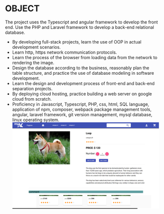 # OBJECT
The project uses the Typescript and angular framework to develop the front end. Use the PHP and Laravel framework to develop a back-end relational database.
- By developing full-stack projects, learn the use of OOP in actual development scenarios.
- Learn http, https network communication protocols.
- Learn the process of the browser from loading data from the network to rendering the image.
- Design the database according to the business, reasonably plan the table structure, and practice the use of database modeling in software development.
- Learn the design and development process of front-end and back-end separation projects.
- By deploying cloud hosting, practice building a web server on google cloud from scratch.
- Proficiency in Javascript, Typescript, PHP, css, html, SQL language, application of npm, composer, webpack package management tools, angular, laravel framework, git version management, mysql database, linux operating system.
![HOME](https://github.com/feixiangdjames/AngularPHP/blob/main/picture/detail.png)
